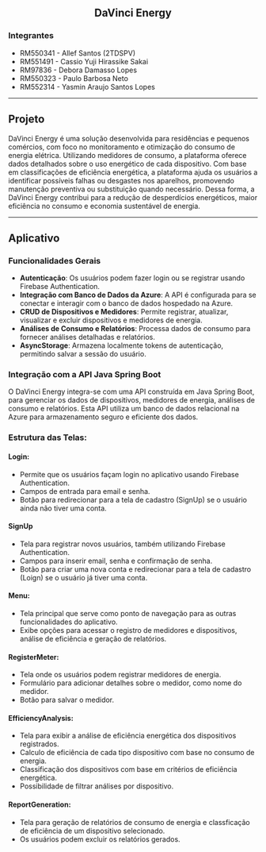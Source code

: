 <div align="center">
   <h2> DaVinci Energy </h2>
</div>

<h3> Integrantes </h3>

- RM550341 - Allef Santos (2TDSPV)
- RM551491 - Cassio Yuji Hirassike Sakai
- RM97836 - Debora Damasso Lopes
- RM550323 - Paulo Barbosa Neto
- RM552314 - Yasmin Araujo Santos Lopes

---------------------------------------------------

## Projeto

DaVinci Energy é uma solução desenvolvida para residências e pequenos comércios, com foco no monitoramento e otimização do consumo de energia elétrica. Utilizando medidores de consumo, a plataforma oferece dados detalhados sobre o uso energético de cada dispositivo. Com base em classificações de eficiência energética, a plataforma ajuda os usuários a identificar possíveis falhas ou desgastes nos aparelhos, promovendo manutenção preventiva ou substituição quando necessário. Dessa forma, a DaVinci Energy contribui para a redução de desperdícios energéticos, maior eficiência no consumo e economia sustentável de energia.

---------------------------------------------------

## Aplicativo

### Funcionalidades Gerais
- **Autenticação**: Os usuários podem fazer login ou se registrar usando Firebase Authentication.
- **Integração com Banco de Dados da Azure**: A API é configurada para se conectar e interagir com o banco de dados hospedado na Azure.
- **CRUD de Dispositivos e Medidores**: Permite registrar, atualizar, visualizar e excluir dispositivos e medidores de energia.
- **Análises de Consumo e Relatórios**: Processa dados de consumo para fornecer análises detalhadas e relatórios.
- **AsyncStorage**: Armazena localmente tokens de autenticação, permitindo salvar a sessão do usuário.

### Integração com a API Java Spring Boot
O DaVinci Energy integra-se com uma API construída em Java Spring Boot, para gerenciar os dados de dispositivos, medidores de energia, análises de consumo e relatórios. Esta API utiliza um banco de dados relacional na Azure para armazenamento seguro e eficiente dos dados.

### Estrutura das Telas:
#### Login:
- Permite que os usuários façam login no aplicativo usando Firebase Authentication.
- Campos de entrada para email e senha.
- Botão para redirecionar para a tela de cadastro (SignUp) se o usuário ainda não tiver uma conta.

#### SignUp

- Tela para registrar novos usuários, também utilizando Firebase Authentication.
- Campos para inserir email, senha e confirmação de senha.
- Botão para criar uma nova conta e redirecionar para a tela de cadastro (Loign) se o usuário já tiver uma conta.

#### Menu:

- Tela principal que serve como ponto de navegação para as outras funcionalidades do aplicativo.
- Exibe opções para acessar o registro de medidores e dispositivos, análise de eficiência e geração de relatórios.

#### RegisterMeter:

- Tela onde os usuários podem registrar medidores de energia.
- Formulário para adicionar detalhes sobre o medidor, como nome do medidor.
- Botão para salvar o medidor.

#### EfficiencyAnalysis:

- Tela para exibir a análise de eficiência energética dos dispositivos registrados.
- Calculo de eficiência de cada tipo dispositivo com base no consumo de energia.
- Classificação dos dispositivos com base em critérios de eficiência energética.
- Possibilidade de filtrar análises por dispositivo.

#### ReportGeneration:

- Tela para geração de relatórios de consumo de energia e classficação de eficiência de um dispositivo selecionado.
- Os usuários podem excluir os relatórios gerados.

